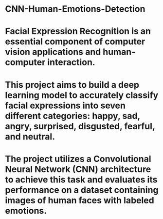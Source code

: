# CNN-Human-Emotions-Detection
# Facial Expression Recognition is an essential component of computer vision applications and human-computer interaction. 
# This project aims to build a deep learning model to accurately classify facial expressions into seven different categories: happy, sad, angry, surprised, disgusted, fearful, and neutral. 
# The project utilizes a Convolutional Neural Network (CNN) architecture to achieve this task and evaluates its performance on a dataset containing images of human faces with labeled emotions.
